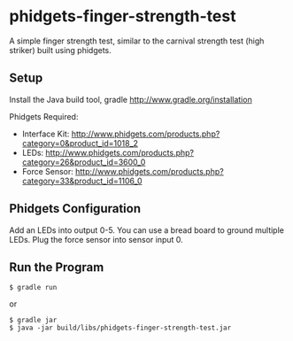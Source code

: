 phidgets-finger-strength-test
=============================

A simple finger strength test, similar to the carnival strength test (high striker) built using phidgets.



Setup
-----

Install the Java build tool, gradle
http://www.gradle.org/installation

Phidgets Required:
- Interface Kit: http://www.phidgets.com/products.php?category=0&product_id=1018_2
- LEDs: http://www.phidgets.com/products.php?category=26&product_id=3600_0
- Force Sensor: http://www.phidgets.com/products.php?category=33&product_id=1106_0

Phidgets Configuration
----------------------

Add an LEDs into output 0-5. You can use a bread board to ground multiple LEDs. Plug the force sensor into sensor input 0.

Run the Program
---------------
	$ gradle run

or

	$ gradle jar
	$ java -jar build/libs/phidgets-finger-strength-test.jar

